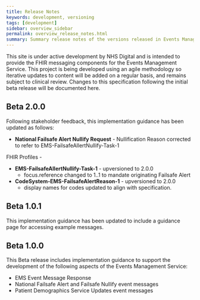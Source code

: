 ```yaml
---
title: Release Notes
keywords: development, versioning
tags: [development]
sidebar: overview_sidebar
permalink: overview_release_notes.html
summary: Summary release notes of the versions released in Events Management Service Implementation Guide
---
```


This site is under active development by NHS Digital and is intended to provide the FHIR messaging components for the Events Management Service. This project is being developed using an agile methodology so iterative updates to content will be added on a regular basis, and remains subject to clinical review. Changes to this specification following the initial beta release will be documented here.

## Beta 2.0.0 ##
Following stakeholder feedback, this implementation guidance has been updated as follows:
 - **National Failsafe Alert Nullify Request** - Nullification Reason corrected to refer to EMS-FailsafeAllertNullify-Task-1

FHIR Profiles - 

- **EMS-FailsafeAllertNullify-Task-1** - upversioned to 2.0.0
	- focus.reference changed to 1..1 to mandate originating Failsafe Alert
- **CodeSystem-EMS-FailsafeAlertReason-1** - upversioned to 2.0.0
	- display names for codes updated to align with specification.

## Beta 1.0.1 ##
This implementation guidance has been updated to include a guidance page for accessing example messages.
 
## Beta 1.0.0 ##
This Beta release includes implementation guidance to support the development of the following aspects of the Events Management Service:

- EMS Event Message Response
- National Failsafe Alert and Failsafe Nullify event messages
- Patient Demographics Service Updates event messages
